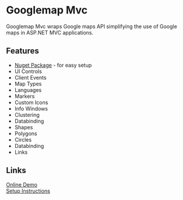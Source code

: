 # Googlemap Mvc

Googlemap Mvc wraps Google maps API simplifying the use of Google maps in ASP.NET MVC applications.

## Features

- [Nuget Package](https://www.nuget.org/packages/Jmelosegui.Mvc.Googlemap/) - for easy setup
- UI Controls
- Client Events
- Map Types
- Languages
- Markers
- Custom Icons
- Info Windows
- Clustering 
- Databinding
- Shapes
- Polygons
- Circles
- Databinding
- Links

## Links

[Online Demo](http://www.jmelosegui.com/map/)<br/>
[Setup Instructions](https://github.com/jmelosegui/GooglemapMvc/wiki/Installation)
